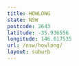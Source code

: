 ```yaml
---
title: HOWLONG
state: NSW
postcode: 2643
latitude: -35.936556
longitude: 146.617535
url: /nsw/howlong/
layout: suburb
---
```

